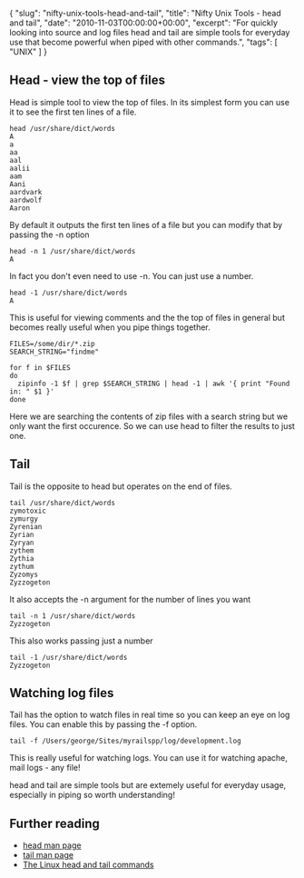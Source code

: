 {
  "slug": "nifty-unix-tools-head-and-tail",
  "title": "Nifty Unix Tools - head and tail",
  "date": "2010-11-03T00:00:00+00:00",
  "excerpt": "For quickly looking into source and log files head and tail are simple tools for everyday use that become powerful when piped with other commands.",
  "tags": [
    "UNIX"
  ]
}

## Head - view the top of files

Head is simple tool to view the top of files. In its simplest form you can use it to see the first ten lines of a file.

    head /usr/share/dict/words
    A
    a
    aa
    aal
    aalii
    aam
    Aani
    aardvark
    aardwolf
    Aaron

By default it outputs the first ten lines of a file but you can modify that by passing the -n option

    head -n 1 /usr/share/dict/words
    A

In fact you don't even need to use -n. You can just use a number.

    head -1 /usr/share/dict/words
    A

This is useful for viewing comments and the the top of files in general but becomes really useful when you pipe things together. 

    FILES=/some/dir/*.zip
    SEARCH_STRING="findme"

    for f in $FILES
    do
      zipinfo -1 $f | grep $SEARCH_STRING | head -1 | awk '{ print "Found in: " $1 }'
    done

Here we are searching the contents of zip files with a search string but we only want the first occurence. So we can use head to filter the results to just one. 

## Tail

Tail is the opposite to head but operates on the end of files.

    tail /usr/share/dict/words
    zymotoxic
    zymurgy
    Zyrenian
    Zyrian
    Zyryan
    zythem
    Zythia
    zythum
    Zyzomys
    Zyzzogeton

It also accepts the -n argument for the number of lines you want

    tail -n 1 /usr/share/dict/words
    Zyzzogeton

This also works passing just a number

    tail -1 /usr/share/dict/words
    Zyzzogeton

## Watching log files

Tail has the option to watch files in real time so you can keep an eye on log files. You can enable this by passing the -f option.

    tail -f /Users/george/Sites/myrailspp/log/development.log

This is really useful for watching logs. You can use it for watching apache, mail logs - any file! 

head and tail are simple tools but are extemely useful for everyday usage, especially in piping so worth understanding!

## Further reading

* [head man page][1]
* [tail man page][2]
* [The Linux head and tail commands][3]

[1]: http://linux.die.net/man/1/head
[2]: http://linux.die.net/man/1/tail
[3]: http://www.devdaily.com/blog/post/linux-unix/linux-head-tail-commands
	
